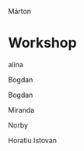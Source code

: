 

Márton

# Workshop

alina

Bogdan










Bogdan








Miranda



Norby









Horatiu Istovan